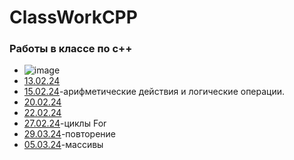 # ClassWorkCPP
### Работы в классе по c++
- ![image](https://github.com/rqwhy/rqwhy/assets/157617055/0f8afdd9-e267-4a7d-9cab-14a78ae38070)
- [13.02.24](https://github.com/rqwhy/ClassWorkCPP/blob/main/13.02.24)
- [15.02.24](https://github.com/rqwhy/ClassWorkCPP/blob/main/15.02.24.cpp)-арифметические действия и логические операции.
- [20.02.24](https://github.com/rqwhy/ClassWorkCPP/blob/main/20.02)
- [22.02.24](https://github.com/rqwhy/ClassWorkCPP/blob/main/22.02)
- [27.02.24](https://github.com/rqwhy/ClassWorkCPP/blob/main/27.02)-циклы For
- [29.03.24](https://github.com/rqwhy/ClassWorkCPP/blob/main/29.02)-повторение
- [05.03.24](https://github.com/rqwhy/ClassWorkCPP/blob/main/05.03.cpp)-массивы
